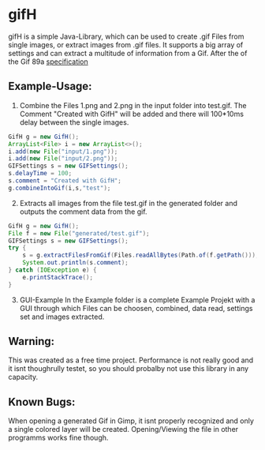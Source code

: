 # gifH
gifH is a simple Java-Library, which can be used to create .gif Files from single images, or extract images from .gif files.
It supports a big array of settings and can extract a multitude of information from a Gif.
After the of the Gif 89a [specification](https://www.w3.org/Graphics/GIF/spec-gif89a.txt)

## Example-Usage:
1. Combine the Files 1.png and 2.png in the input folder into test.gif. The Comment "Created with GifH" will be added and there will 100*10ms delay between the single images.
```java
GifH g = new GifH();
ArrayList<File> i = new ArrayList<>();
i.add(new File("input/1.png"));
i.add(new File("input/2.png"));
GIFSettings s = new GIFSettings();
s.delayTime = 100;
s.comment = "Created with GifH";
g.combineIntoGif(i,s,"test");
```
2. Extracts all images from the file test.gif in the generated folder and outputs the comment data from the gif.
```java
GifH g = new GifH();
File f = new File("generated/test.gif");
GIFSettings s = new GIFSettings();
try {
    s = g.extractFilesFromGif(Files.readAllBytes(Path.of(f.getPath())),s);
    System.out.println(s.comment);
} catch (IOException e) {
    e.printStackTrace();
}
```
3. GUI-Example
In the Example folder is a complete Example Projekt with a GUI through which Files can be choosen, combined, data read, settings set and images extracted.
## Warning:
This was created as a free time project. Performance is not really good and it isnt thoughrully testet, so you should probalby not use this library in any capacity.

## Known Bugs:
When opening a generated Gif in Gimp, it isnt properly recognized and only a single colored layer will be created. Opening/Viewing the file in other programms works fine though.
